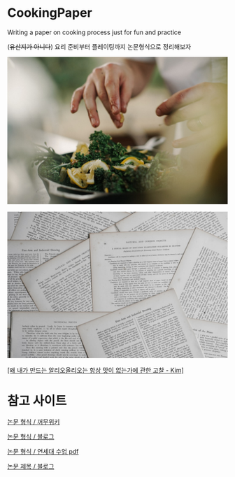 # CookingPaper
Writing a paper on cooking process just for fun and practice  

(~~유산지가 아니다~~) 요리 준비부터 플레이팅까지 논문형식으로 정리해보자  

![image](main1.jpg)

![image](main2.jpg)



[[왜 내가 만드는 알리오올리오는 항상 맛이 없는가에 관한 고찰 - Kim]](papers/aglio_e_olio)

# 참고 사이트

[논문 형식 / 꺼무위키](https://namu.wiki/w/논문/형식)

[논문 형식 / 블로그](https://m.blog.naver.com/PostView.nhn?blogId=moses3650&logNo=221197908820&proxyReferer=https%3A%2F%2Fwww.google.com%2F)  

[논문 형식 / 연세대 수업 pdf](http://cs.yonsei.ac.kr/capstone/wp-content/uploads/2016/03/논문작성법통합수업.pdf)  

[논문 제목 / 블로그](https://m.post.naver.com/viewer/postView.nhn?volumeNo=16777548&memberNo=11881892)
